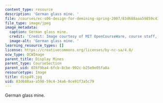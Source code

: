 ```yaml
---
content_type: resource
description: 'German glass mine. '
file: /courses/ec-s06-design-for-demining-spring-2007/83d688aaa59859c434a60ce91f3a5c79_disp49.jpg
file_type: image/jpeg
image_metadata:
  caption: German glass mine.
  credit: 'Credit: Image courtesy of MIT OpenCourseWare, course staff, and students.'
  image-alt: 'German glass mine. '
learning_resource_types: []
license: https://creativecommons.org/licenses/by-nc-sa/4.0/
ocw_type: OCWImage
parent_title: Display Mines
parent_type: CourseSection
parent_uid: 076f9ba4-6fcb-8cbe-992c-b25e9e05fa8a
resourcetype: Image
title: disp49.jpg
uid: 83d688aa-a598-59c4-34a6-0ce91f3a5c79
---
```

German glass mine. 